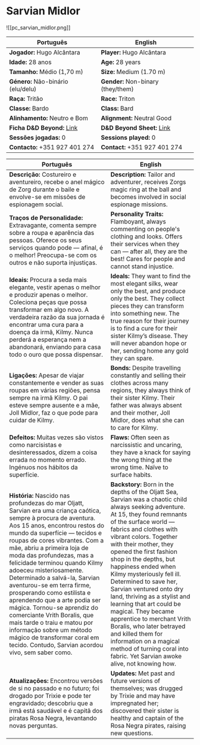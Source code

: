 # Sarvian Midlor

![[pc_sarvian_midlor.png]]

| Português                                                                                                                           | English                                                                                                                          |
| ----------------------------------------------------------------------------------------------------------------------------------- | -------------------------------------------------------------------------------------------------------------------------------- |
| **Jogador:** Hugo Alcântara                                                                                                         | **Player:** Hugo Alcântara                                                                                                       |
| **Idade:** 28 anos                                                                                                                  | **Age:** 28 years                                                                                                                |
| **Tamanho:** Médio (1,70 m)                                                                                                         | **Size:** Medium (1.70 m)                                                                                                        |
| **Género:** Não-binário (elu/delu)                                                                                                  | **Gender:** Non-binary (they/them)                                                                                               |
| **Raça:** Tritão                                                                                                                    | **Race:** Triton                                                                                                                 |
| **Classe:** Bardo                                                                                                                   | **Class:** Bard                                                                                                                  |
| **Alinhamento:** Neutro e Bom                                                                                                       | **Alignment:** Neutral Good                                                                                                      |
| **Ficha D&D Beyond:** [Link](https://www.dndbeyond.com/characters/140181540)                                                        | **D&D Beyond Sheet:** [Link](https://www.dndbeyond.com/characters/140181540)                                                     |
| **Sessões jogadas:** 0                                                                                                              | **Sessions played:** 0                                                                                                           |
| **Contacto:** +351 927 401 274                                                                                                      | **Contact:** +351 927 401 274                                                                                                    |

| Português                                                                                                                                                                                                                                                                                                                                                                                                                                                                                                                                                                                                                                                                        | English                                                                                                                                                                                                                                                                                                                                                                                                                                                                                                                                                                                                                                                          |
| -------------------------------------------------------------------------------------------------------------------------------------------------------------------------------------------------------------------------------------------------------------------------------------------------------------------------------------------------------------------------------------------------------------------------------------------------------------------------------------------------------------------------------------------------------------------------------------------------------------------------------------------------------------------------------- | ---------------------------------------------------------------------------------------------------------------------------------------------------------------------------------------------------------------------------------------------------------------------------------------------------------------------------------------------------------------------------------------------------------------------------------------------------------------------------------------------------------------------------------------------------------------------------------------------------------------------------------------------------------------- |
| **Descrição:** Costureiro e aventureiro, recebe o anel mágico de Zorg durante o baile e envolve-se em missões de espionagem social. | **Description:** Tailor and adventurer, receives Zorgs magic ring at the ball and becomes involved in social espionage missions. |
| **Traços de Personalidade:** Extravagante, comenta sempre sobre a roupa e aparência das pessoas. Oferece os seus serviços quando pode — afinal, é o melhor! Preocupa-se com os outros e não suporta injustiças.                                                                                                                                                                                                                                                                                                                                                                                                                                                                  | **Personality Traits:** Flamboyant, always commenting on people's clothing and looks. Offers their services when they can — after all, they are the best! Cares for people and cannot stand injustice.                                                                                                                                                                                                                                                                                                                                                                                                                                                           |
| **Ideais:** Procura a seda mais elegante, vestir apenas o melhor e produzir apenas o melhor. Coleciona peças que possa transformar em algo novo. A verdadeira razão da sua jornada é encontrar uma cura para a doença da irmã, Kilmy. Nunca perderá a esperança nem a abandonará, enviando para casa todo o ouro que possa dispensar.                                                                                                                                                                                                                                                                                                                                            | **Ideals:** They want to find the most elegant silks, wear only the best, and produce only the best. They collect pieces they can transform into something new. The true reason for their journey is to find a cure for their sister Kilmy’s disease. They will never abandon hope or her, sending home any gold they can spare.                                                                                                                                                                                                                                                                                                                                 |
| **Ligações:** Apesar de viajar constantemente e vender as suas roupas em várias regiões, pensa sempre na irmã Kilmy. O pai esteve sempre ausente e a mãe, Joll Midlor, faz o que pode para cuidar de Kilmy.                                                                                                                                                                                                                                                                                                                                                                                                                                                                      | **Bonds:** Despite travelling constantly and selling their clothes across many regions, they always think of their sister Kilmy. Their father was always absent and their mother, Joll Midlor, does what she can to care for Kilmy.                                                                                                                                                                                                                                                                                                                                                                                                                              |
| **Defeitos:** Muitas vezes são vistos como narcisistas e desinteressados, dizem a coisa errada no momento errado. Ingénuos nos hábitos da superfície.                                                                                                                                                                                                                                                                                                                                                                                                                                                                                                                            | **Flaws:** Often seen as narcissistic and uncaring, they have a knack for saying the wrong thing at the wrong time. Naïve to surface habits.                                                                                                                                                                                                                                                                                                                                                                                                                                                                                                                     |
| **História:** Nascido nas profundezas do mar Oljatt, Sarvian era uma criança caótica, sempre à procura de aventura. Aos 15 anos, encontrou restos do mundo da superfície — tecidos e roupas de cores vibrantes. Com a mãe, abriu a primeira loja de moda das profundezas, mas a felicidade terminou quando Kilmy adoeceu misteriosamente. Determinado a salvá-la, Sarvian aventurou-se em terra firme, prosperando como estilista e aprendendo que a arte podia ser mágica. Tornou-se aprendiz do comerciante Vrith Boralis, que mais tarde o traiu e matou por informação sobre um método mágico de transformar coral em tecido. Contudo, Sarvian acordou vivo, sem saber como. | **Backstory:** Born in the depths of the Oljatt Sea, Sarvian was a chaotic child always seeking adventure. At 15, they found remnants of the surface world — fabrics and clothes with vibrant colors. Together with their mother, they opened the first fashion shop in the depths, but happiness ended when Kilmy mysteriously fell ill. Determined to save her, Sarvian ventured onto dry land, thriving as a stylist and learning that art could be magical. They became apprentice to merchant Vrith Boralis, who later betrayed and killed them for information on a magical method of turning coral into fabric. Yet Sarvian awoke alive, not knowing how. |
| **Atualizações:** Encontrou versões de si no passado e no futuro; foi drogado por Trixie e pode ter engravidado; descobriu que a irmã está saudável e é capitã dos piratas Rosa Negra, levantando novas perguntas.                                                                                                                                                                                                                                                                                                                                                                                                                                                               | **Updates:** Met past and future versions of themselves; was drugged by Trixie and may have impregnated her; discovered their sister is healthy and captain of the Rosa Negra pirates, raising new questions.                                                                                                                                                                                                                                                                                                                                                                                                                                                    |
